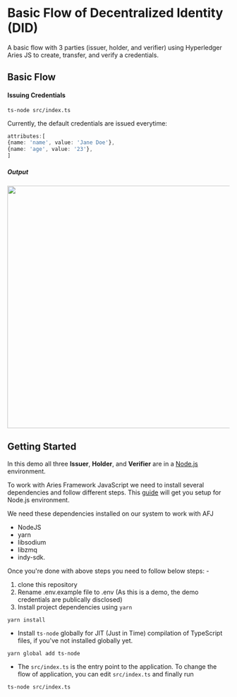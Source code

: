 # Basic Flow of Decentralized Identity (DID)
A basic flow with 3 parties (issuer, holder, and verifier) using Hyperledger Aries JS to create, transfer, and verify a credentials.

## Basic Flow
#### Issuing Credentials
```
ts-node src/index.ts
```

Currently, the default credentials are issued everytime: 
```typescript
attributes:[
{name: 'name', value: 'Jane Doe'},
{name: 'age', value: '23'},
]
```


##### Output
<img src="https://github.com/sadityakumar9211/hyperledger-selection-task-demo/assets/78147198/777723cf-64eb-40ff-8326-7680dd647435" width="550" height="550"/>


## Getting Started
In this demo all three **Issuer**, **Holder**, and **Verifier** are in a [Node.js](https://nodejs.org) environment.

To work with Aries Framework JavaScript we need to install several dependencies and follow different steps. This [guide](https://aries.js.org/guides/getting-started/installation/nodejs) will get you setup for Node.js environment. 

We need these dependencies installed on our system to work with AFJ
- NodeJS
- yarn
- libsodium
- libzmq
- indy-sdk.

Once you're done with above steps you need to follow below steps: -
1. clone this repository
2. Rename .env.example file to .env (As this is a demo, the demo credentials are publically disclosed)
3. Install project dependencies using `yarn`

```
yarn install
```
- Install `ts-node` globally for JIT (Just in Time) compilation of TypeScript files, if you've not installed globally yet. 

```
yarn global add ts-node
```
- The `src/index.ts` is the entry point to the application. To change the flow of application, you can edit `src/index.ts` and finally run

```
ts-node src/index.ts
```







